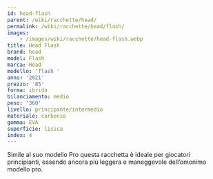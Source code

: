 ```yaml
---
id: head-flash
parent: /wiki/racchette/head/
permalink: /wiki/racchette/head/flash/
images:
    - /images/wiki/racchette/head-flash.webp
title: Head Flash
brand: head
model: Flash
marca: Head
modello: 'flash '
anno: '2021'
prezzo: '85'
forma: ibrida
bilanciamento: medio
peso: '360'
livello: principante/intermedio
materiale: carbonio
gomma: EVA
superficie: lisica
index: 4
---
```

Simile al suo modello Pro questa racchetta è ideale per giocatori principianti, essendo ancora più leggera e maneggevole dell’omonimo modello pro.